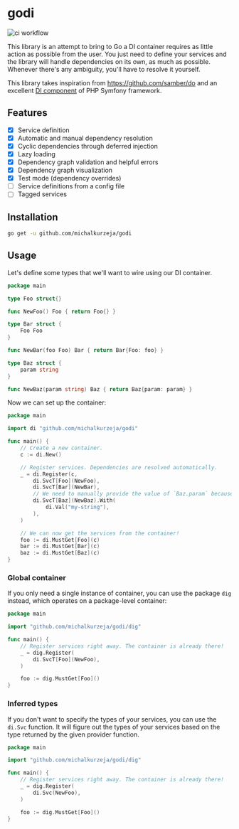 # godi
![ci workflow](https://github.com/michalkurzeja/godi/actions/workflows/build.yaml/badge.svg)

This library is an attempt to bring to Go a DI container requires as little action as possible from the user.
You just need to define your services and the library will handle dependencies on its own, as much as possible.
Whenever there's any ambiguity, you'll have to resolve it yourself.

This library takes inspiration from https://github.com/samber/do and an excellent
[DI component](https://github.com/symfony/dependency-injection) of PHP Symfony framework.

## Features

- [x] Service definition
- [x] Automatic and manual dependency resolution
- [x] Cyclic dependencies through deferred injection
- [x] Lazy loading
- [x] Dependency graph validation and helpful errors
- [x] Dependency graph visualization
- [x] Test mode (dependency overrides)
- [ ] Service definitions from a config file
- [ ] Tagged services

## Installation

```bash
go get -u github.com/michalkurzeja/godi
```

## Usage

Let's define some types that we'll want to wire using our DI container.

```go
package main

type Foo struct{}

func NewFoo() Foo { return Foo{} }

type Bar struct {
	Foo Foo
}

func NewBar(foo Foo) Bar { return Bar{Foo: foo} }

type Baz struct {
	param string
}

func NewBaz(param string) Baz { return Baz{param: param} }

```

Now we can set up the container:

```go
package main

import di "github.com/michalkurzeja/godi"

func main() {
	// Create a new container.
	c := di.New()

	// Register services. Dependencies are resolved automatically.
	_ = di.Register(c,
		di.SvcT[Foo](NewFoo),
		di.SvcT[Bar](NewBar),
		// We need to manually provide the value of `Baz.param` because it's not in the container.
		di.SvcT[Baz](NewBaz).With(
			di.Val("my-string"),
		),
	)

	// We can now get the services from the container!
	foo := di.MustGet[Foo](c)
	bar := di.MustGet[Bar](c)
	baz := di.MustGet[Baz](c)
}

```

### Global container

If you only need a single instance of container, you can use the package `dig` instead,
which operates on a package-level container:

```go
package main

import "github.com/michalkurzeja/godi/dig"

func main() {
	// Register services right away. The container is already there!
	_ = dig.Register(
		di.SvcT[Foo](NewFoo),
	)

	foo := dig.MustGet[Foo]()
}
```

### Inferred types

If you don't want to specify the types of your services, you can use the `di.Svc` function.
It will figure out the types of your services based on the type returned by the given provider function.

```go
package main

import "github.com/michalkurzeja/godi/dig"

func main() {
	// Register services right away. The container is already there!
	_ = dig.Register(
		di.Svc(NewFoo),
	)

	foo := dig.MustGet[Foo]()
}
```
